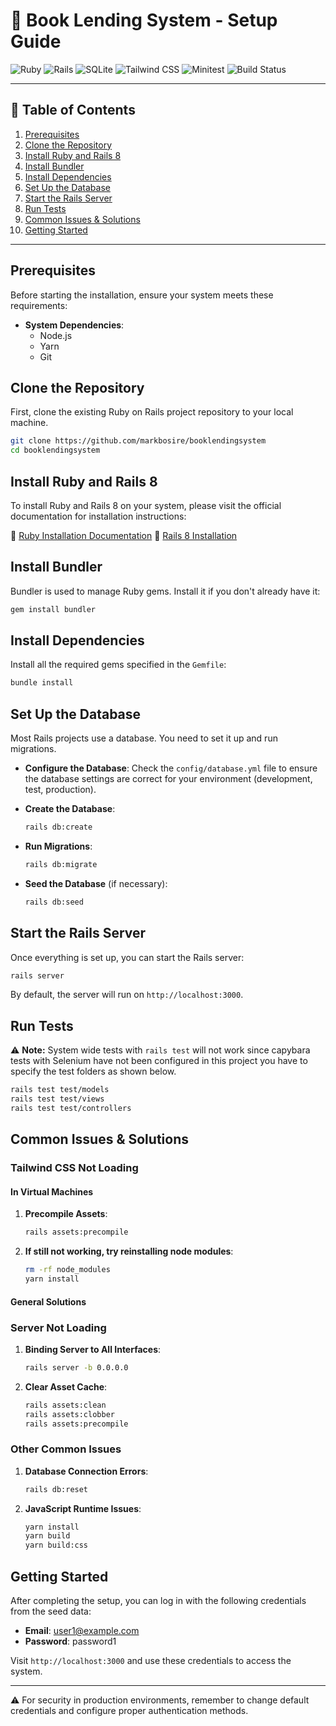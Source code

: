 # 📖 Book Lending System - Setup Guide

![Ruby](https://img.shields.io/badge/Ruby-CC342D?style=for-the-badge&logo=ruby&logoColor=white)
![Rails](https://img.shields.io/badge/Rails-CC0000?style=for-the-badge&logo=rubyonrails&logoColor=white)
![SQLite](https://img.shields.io/badge/SQLite-003B57?style=for-the-badge&logo=sqlite&logoColor=white)
![Tailwind CSS](https://img.shields.io/badge/Tailwind_CSS-06B6D4?style=for-the-badge&logo=tailwindcss&logoColor=white)
![Minitest](https://img.shields.io/badge/Minitest-5B92E5?style=for-the-badge&logo=ruby&logoColor=white)
![Build Status](https://img.shields.io/badge/build-passing-brightgreen?style=for-the-badge)

---

## 📌 Table of Contents
1. [Prerequisites](#prerequisites)
2. [Clone the Repository](#clone-the-repository)
3. [Install Ruby and Rails 8](#install-ruby-and-rails-8)
4. [Install Bundler](#install-bundler)
5. [Install Dependencies](#install-dependencies)
6. [Set Up the Database](#set-up-the-database)
7. [Start the Rails Server](#start-the-rails-server)
8. [Run Tests](#run-tests)
9. [Common Issues & Solutions](#common-issues--solutions)
10. [Getting Started](#getting-started)

---

## Prerequisites

Before starting the installation, ensure your system meets these requirements:

- **System Dependencies**:
  - Node.js 
  - Yarn 
  - Git


## **Clone the Repository**
First, clone the existing Ruby on Rails project repository to your local machine.

```bash
git clone https://github.com/markbosire/booklendingsystem
cd booklendingsystem
```

## **Install Ruby and Rails 8**
To install Ruby and Rails 8 on your system, please visit the official documentation for installation instructions:

🔗 [Ruby Installation Documentation](https://www.ruby-lang.org/en/documentation/installation/)
🔗 [Rails 8 Installation](https://guides.rubyonrails.org/install_ruby_on_rails.html)

## **Install Bundler**
Bundler is used to manage Ruby gems. Install it if you don't already have it:

```bash
gem install bundler
```

## **Install Dependencies**
Install all the required gems specified in the `Gemfile`:

```bash
bundle install
```

## **Set Up the Database**
Most Rails projects use a database. You need to set it up and run migrations.

- **Configure the Database**: Check the `config/database.yml` file to ensure the database settings are correct for your environment (development, test, production).

- **Create the Database**:
  ```bash
  rails db:create
  ```

- **Run Migrations**:
  ```bash
  rails db:migrate
  ```

- **Seed the Database** (if necessary):
  ```bash
  rails db:seed
  ```

## **Start the Rails Server**
Once everything is set up, you can start the Rails server:

```bash
rails server
```

By default, the server will run on `http://localhost:3000`.

## **Run Tests**

⚠️ **Note:** System wide tests with `rails test` will not work since capybara tests with Selenium have not been configured in this project you have to specify the test folders as shown below.

```bash
rails test test/models
rails test test/views
rails test test/controllers
```


## Common Issues & Solutions

### Tailwind CSS Not Loading

#### In Virtual Machines
1. **Precompile Assets**:
   ```bash
   rails assets:precompile
   ```

2. **If still not working, try reinstalling node modules**:
   ```bash
   rm -rf node_modules
   yarn install
   ```

#### General Solutions
### Server Not Loading
1. **Binding Server to All Interfaces**:
   ```bash
   rails server -b 0.0.0.0
   ```

2. **Clear Asset Cache**:
   ```bash
   rails assets:clean
   rails assets:clobber
   rails assets:precompile
   ```

### Other Common Issues

1. **Database Connection Errors**:
   ```bash
   rails db:reset
   ```

2. **JavaScript Runtime Issues**:
   ```bash
   yarn install
   yarn build
   yarn build:css
   ```

## Getting Started

After completing the setup, you can log in with the following credentials from the seed data:

- **Email**: user1@example.com
- **Password**: password1

Visit `http://localhost:3000` and use these credentials to access the system.

---

⚠️ For security in production environments, remember to change default credentials and configure proper authentication methods.